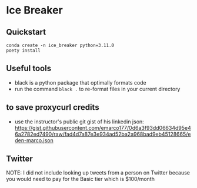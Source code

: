 # Ice Breaker

## Quickstart
```
conda create -n ice_breaker python=3.11.0
poety install
```

## Useful tools
- black is a python package that optimally formats code
- run the command `black .` to re-format files in your current directory

## to save proxycurl credits
- use the instructor's public git gist of his linkedin json: https://gist.githubusercontent.com/emarco177/0d6a3f93dd06634d95e46a2782ed7490/raw/fad4d7a87e3e934ad52ba2a968bad9eb45128665/eden-marco.json


## Twitter 
NOTE: I did not include looking up tweets from a person on Twitter because you would need to pay for the Basic tier which is $100/month

